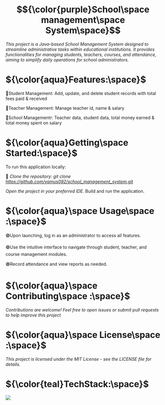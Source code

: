 
# $${\color{purple}School\space management\space System\space}$$ 
*This project is a Java-based School Management System designed to streamline administrative tasks within educational institutions. It provides functionalities for managing students, teachers, courses, and attendance, aiming to simplify daily operations for school administrators.*



# ${\color{aqua}Features:\space}$

📌Student Management: Add, update, and delete student records with total fees paid & received

📌Teacher Management: Manage teacher id, name & salary

📌School Managementr: Teacher data, student data, total money earned & total money spent on salary

# ${\color{aqua}Getting\space Started:\space}$

To run this application locally:

🔗 *Clone the repository: git clone https://github.com/vamus092/school_management_system.git*

*Open the project in your preferred IDE.*
Build and run the application.

# ${\color{aqua}\space Usage\space :\space}$

🟣Upon launching, log in as an administrator to access all features.

🟣Use the intuitive interface to navigate through student, teacher, and course management modules.

🟣Record attendance and view reports as needed.


# ${\color{aqua}\space Contributing\space :\space}$

*Contributions are welcome! Feel free to open issues or submit pull requests to help improve this project*

# ${\color{aqua}\space License\space :\space}$

*This project is licensed under the MIT License - see the LICENSE file for details.*

# ${\color{teal}TechStack:\space}$

![](https://img.shields.io/badge/JAVA-7a04eb)
